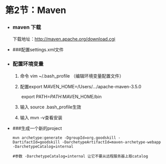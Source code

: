 # 第2节：Maven



+ ### maven 下载

  下载地址：http://maven.apache.org/download.cgi 

+ ###配置settings.xml文件

+ ### 配置环境变量

  1. 命令 vim ~/.bash_profile （编辑环境变量配置文件）

  2. 配置export MAVEN_HOME=/Users/.../apache-maven-3.5.0 

     ​       export PATH=$PATH:$MAVEN_HOME/bin 

  3. 输入 source .bash_profile生效

  4. 输入 mvn -v查看安装

+ ###生成一个新的project

  ```shell
  mvn archetype:generate -DgroupId=org.goodskill -DartifactId=goodskill -DarchetypeArtifactId=maven-archetype-webapp -DarchetypeCatalog=internal
  
  #参数 -DarchetypeCatalog=internal 让它不要从远程服务器上取catalog
  ```

  



